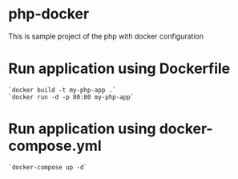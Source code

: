 # php-docker
This is sample project of the php with docker configuration

# Run application using Dockerfile
    `docker build -t my-php-app .`
    `docker run -d -p 80:80 my-php-app`

# Run application using docker-compose.yml
    `docker-compose up -d`
